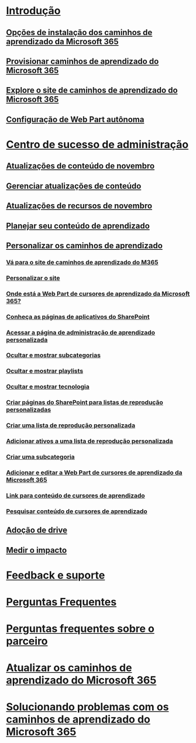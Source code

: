 # [Introdução](index.md)
## [Opções de instalação dos caminhos de aprendizado da Microsoft 365](custom_setupoptions.md)
## [Provisionar caminhos de aprendizado do Microsoft 365](custom_provision.md)
## [Explore o site de caminhos de aprendizado do Microsoft 365](custom_exploresite.md)
## [Configuração de Web Part autônoma](custom_manualsetup.md)
# [Centro de sucesso de administração](custom_successcenter.md)
## [Atualizações de conteúdo de novembro](custom_contentupdates.md)
## [Gerenciar atualizações de conteúdo](custom_contentupdatesmanage.md)
## [Atualizações de recursos de novembro](custom_featureupdates.md)
## [Planejar seu conteúdo de aprendizado](custom_plancontent.md)
## [Personalizar os caminhos de aprendizado](custom_overview.md)
### [Vá para o site de caminhos de aprendizado do M365](custom_goto.md)
### [Personalizar o site](custom_edithelp.md)
### [Onde está a Web Part de cursores de aprendizado da Microsoft 365?](custom_whereiswebpart.md)
### [Conheça as páginas de aplicativos do SharePoint](custom_apppages.md)
### [Acessar a página de administração de aprendizado personalizada](custom_accessadmin.md)
### [Ocultar e mostrar subcategorias](custom_hideshowsub.md)
### [Ocultar e mostrar playlists](custom_hideshowplaylists.md)
### [Ocultar e mostrar tecnologia](custom_hideshowtech.md)
### [Criar páginas do SharePoint para listas de reprodução personalizadas](custom_createnewpage.md)
### [Criar uma lista de reprodução personalizada](custom_createnewplaylist.md)
### [Adicionar ativos a uma lista de reprodução personalizada](custom_addassets.md)
### [Criar uma subcategoria](custom_createnewcat.md)
### [Adicionar e editar a Web Part de cursores de aprendizado da Microsoft 365](custom_addwebpart.md)
### [Link para conteúdo de cursores de aprendizado](custom_linking.md)
### [Pesquisar conteúdo de cursores de aprendizado](custom_search.md)
## [Adoção de drive](driveadoption.md)
## [Medir o impacto](custom_measureimpact.md)
# [Feedback e suporte](feedback.md)
# [Perguntas Frequentes](faq.md)
# [Perguntas frequentes sobre o parceiro](custom_partner.md)
# [Atualizar os caminhos de aprendizado do Microsoft 365](custom_update.md)
# [Solucionando problemas com os caminhos de aprendizado do Microsoft 365](custom_troubleshooting.md) 
